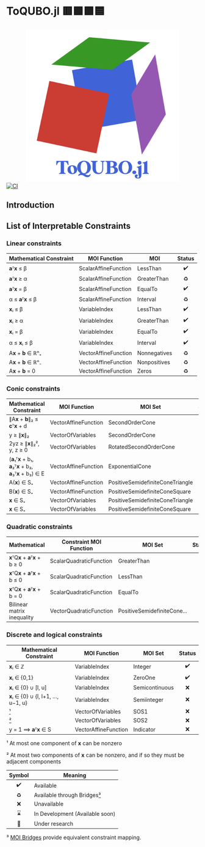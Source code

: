 # ToQUBO.jl 🟥🟩🟪🟦

<div align="center">
    <a href="./assets/">
        <img src="./assets/logo.svg" width=400px alt="ToQUBO.jl" />
    </a>  
</div>

<a href="https://github.com/psrenergy/ToQUBO.jl/actions/workflows/ci.yml">
    <img src="https://github.com/psrenergy/ToQUBO.jl/actions/workflows/ci.yml/badge.svg?branch=master" alt="CI" />
</a>

## Introduction

## List of Interpretable Constraints

### Linear constraints
| Mathematical Constraint | MOI Function         | MOI          | Status |
| ----------------------- | -------------------- | ------------ | :----: |
| **a**ᵀ**x** ≤ β         | ScalarAffineFunction | LessThan     |   ✔️    |
| **a**ᵀ**x** ≥ α         | ScalarAffineFunction | GreaterThan  |   ♻️    |
| **a**ᵀ**x** = β         | ScalarAffineFunction | EqualTo      |   ✔️    |
| α ≤ **a**ᵀ**x** ≤ β     | ScalarAffineFunction | Interval     |   ♻️    |
| **x**ᵢ ≤ β              | VariableIndex        | LessThan     |   ✔️    |
| **x**ᵢ ≥ α              | VariableIndex        | GreaterThan  |   ✔️    |
| **x**ᵢ = β              | VariableIndex        | EqualTo      |   ✔️    |
| α ≤ **x**ᵢ ≤ β          | VariableIndex        | Interval     |   ✔️    |
| A**x** + **b** ∈ ℝⁿ₊    | VectorAffineFunction | Nonnegatives |   ♻️    |
| A**x** + **b** ∈ ℝⁿ₋    | VectorAffineFunction | Nonpositives |   ♻️    |
| A**x** + **b** = 0      | VectorAffineFunction | Zeros        |   ♻️    |

### Conic constraints
| Mathematical Constraint                                       | MOI Function         | MOI Set                          | Status |
| ------------------------------------------------------------- | -------------------- | -------------------------------- | :----: |
| ∥A**x** + **b**∥₂ ≤ **c**ᵀ**x** + d                           | VectorAffineFunction | SecondOrderCone                  |   ❌    |
| y ≥ ∥**x**∥₂                                                  | VectorOfVariables    | SecondOrderCone                  |   ❌    |
| 2yz ≥ ∥**x**∥₂², y, z ≥ 0                                     | VectorOfVariables    | RotatedSecondOrderCone           |   ❌    |
| (**a**₁ᵀ**x** + b₁, **a**₂ᵀ**x** + b₂, **a**₃ᵀ**x** + b₃) ∈ E | VectorAffineFunction | ExponentialCone                  |   ❌    |
| A(**x**) ∈ S₊                                                 | VectorAffineFunction | PositiveSemidefiniteConeTriangle |   ❌    |
| B(**x**) ∈ S₊                                                 | VectorAffineFunction | PositiveSemidefiniteConeSquare   |   ❌    |
| **x** ∈ S₊                                                    | VectorOfVariables    | PositiveSemidefiniteConeTriangle |   ❌    |
| **x** ∈ S₊                                                    | VectorOfVariables    | PositiveSemidefiniteConeSquare   |   ❌    |

### Quadratic constraints
| Mathematical                       | Constraint	MOI Function | MOI Set                     | Status |
| ---------------------------------- | ----------------------- | --------------------------- | :----: |
| **x**ᵀQ**x** + **a**ᵀ**x** + b ≥ 0 | ScalarQuadraticFunction | GreaterThan                 |   ♻️    |
| **x**ᵀQ**x** + **a**ᵀ**x** + b ≤ 0 | ScalarQuadraticFunction | LessThan                    |   ✔️    |
| **x**ᵀQ**x** + **a**ᵀ**x** + b = 0 | ScalarQuadraticFunction | EqualTo                     |   ✔️    |
| Bilinear matrix inequality         | VectorQuadraticFunction | PositiveSemidefiniteCone... |   ❌    |

### Discrete and logical constraints
| Mathematical Constraint            | MOI Function         | MOI Set        | Status |
| ---------------------------------- | -------------------- | -------------- | :----: |
| **x**ᵢ ∈ ℤ                         | VariableIndex        | Integer        |   ✔️    |
| **x**ᵢ ∈ {0,1}                     | VariableIndex        | ZeroOne        |   ✔️    |
| **x**ᵢ ∈ {0} ∪ \[l, u\]            | VariableIndex        | Semicontinuous |   ❌    |
| **x**ᵢ ∈ {0} ∪ {l, l+1, …, u−1, u} | VariableIndex        | Semiinteger    |   ❌    |
| [¹](#1)                            | VectorOfVariables    | SOS1           |   ❌    |
| [²](#2)                            | VectorOfVariables    | SOS2           |   ❌    |
| y = 1 ⟹ **a**ᵀ**x** ∈ S            | VectorAffineFunction | Indicator      |   ❌    |

<a id="1">¹</a> 
At most one component of **x** can be nonzero

<a id="2">²</a>
At most two components of **x** can be nonzero, and if so they must be adjacent components

| Symbol | Meaning                          |
| :----: | -------------------------------- |
|   ✔️    | Available                        |
|   ♻️    | Available through Bridges[³](#3) |
|   ❌    | Unavailable                      |
|   ⌛    | In Development (Available soon)  |
|   📖    | Under research                   |

<a id="3">³</a> 
[MOI Bridges](https://jump.dev/MathOptInterface.jl/stable/submodules/Bridges/reference/) provide equivalent constraint mapping.

<!-- Symbols: ✔️❌⌛📖 -->
